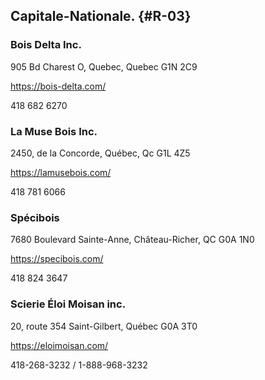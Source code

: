 
## Capitale-Nationale. {#R-03}

###  Bois Delta Inc.

905 Bd Charest O, Quebec, Quebec G1N 2C9

<https://bois-delta.com/>

418 682 6270

### La Muse Bois Inc.

2450, de la Concorde, Québec, Qc G1L 4Z5

<https://lamusebois.com/>

418 781 6066

### Spécibois

7680 Boulevard Sainte-Anne, Château-Richer, QC G0A 1N0

<https://specibois.com/>

418 824 3647

### Scierie Éloi Moisan inc. 

20, route 354 Saint-Gilbert, Québec G0A 3T0 

https://eloimoisan.com/

418-268-3232 /  1-888-968-3232